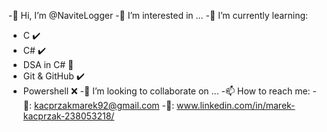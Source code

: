 -👋 Hi, I’m @NaviteLogger
-👀 I’m interested in ...
-🌱 I’m currently learning:
- C ✔️
- C# ✔️
- DSA in C# 🔎
- Git & GitHub ✔️
- Powershell ❌
-💞️ I’m looking to collaborate on ...
-📫 How to reach me:
-📩: kacprzakmarek92@gmail.com 
-💬: www.linkedin.com/in/marek-kacprzak-238053218/



<!---
NaviteLogger/NaviteLogger is a ✨ special ✨ repository because its `README.md` (this file) appears on your GitHub profile.
You can click the Preview link to take a look at your changes.
--->
